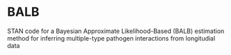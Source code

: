 # BALB
STAN code for a Bayesian Approximate Likelihood-Based (BALB) estimation method for inferring multiple-type pathogen interactions from longitudial data
